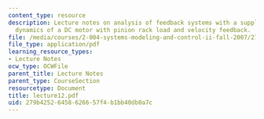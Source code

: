 ```yaml
---
content_type: resource
description: Lecture notes on analysis of feedback systems with a supplement on the
  dynamics of a DC motor with pinion rack load and velocity feedback.
file: /media/courses/2-004-systems-modeling-and-control-ii-fall-2007/279b42526458626657f4b1bb40db0a7c_lecture12.pdf
file_type: application/pdf
learning_resource_types:
- Lecture Notes
ocw_type: OCWFile
parent_title: Lecture Notes
parent_type: CourseSection
resourcetype: Document
title: lecture12.pdf
uid: 279b4252-6458-6266-57f4-b1bb40db0a7c
---
```


